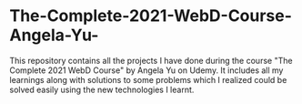 # The-Complete-2021-WebD-Course-Angela-Yu-
This repository contains all the projects I have done during the course "The Complete 2021 WebD Course" by Angela Yu on Udemy. It includes all my learnings along with solutions to some problems which I realized could be solved easily using the new technologies I learnt.
